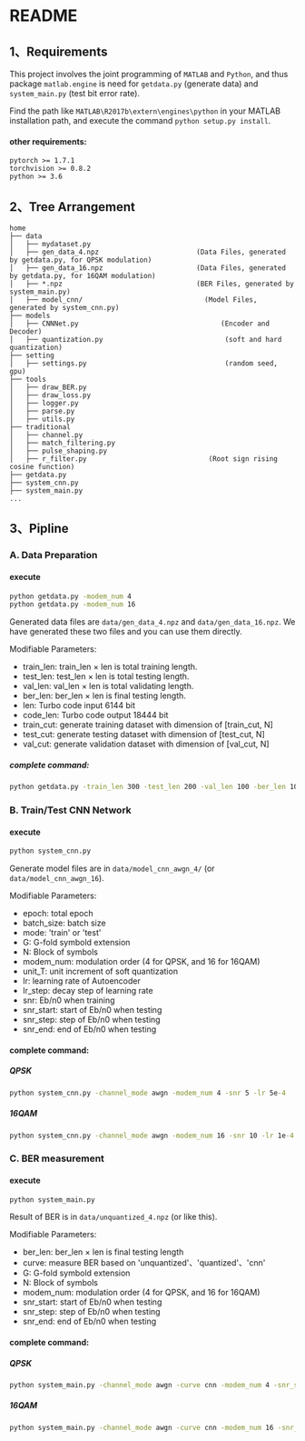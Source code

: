# README

## 1、Requirements
This project involves the joint programming of `MATLAB` and `Python`, and thus package `matlab.engine` is need for
`getdata.py` (generate data) and `system_main.py` (test bit error rate).

Find the path like `MATLAB\R2017b\extern\engines\python` in your MATLAB installation path, and execute the command `python setup.py install`.


#### **other requirements**:
```
pytorch >= 1.7.1
torchvision >= 0.8.2
python >= 3.6
```

## 2、Tree Arrangement
``` 
home
├── data
│   ├── mydataset.py
│   ├── gen_data_4.npz                        (Data Files, generated by getdata.py, for QPSK modulation)
│   ├── gen_data_16.npz                       (Data Files, generated by getdata.py, for 16QAM modulation)
│   ├── *.npz                                 (BER Files, generated by system_main.py)
│   ├── model_cnn/                              (Model Files, generated by system_cnn.py)
├── models 
│   ├── CNNNet.py                                   (Encoder and Decoder) 
│   ├── quantization.py                              (soft and hard quantization)
├── setting 
│   ├── settings.py                                  (random seed, gpu)
├── tools
│   ├── draw_BER.py
│   ├── draw_loss.py
│   ├── logger.py
│   ├── parse.py
│   ├── utils.py
├── traditional
│   ├── channel.py
│   ├── match_filtering.py
│   ├── pulse_shaping.py
│   ├── r_filter.py                              (Root sign rising cosine function)
├── getdata.py
├── system_cnn.py
├── system_main.py
...
```


## 3、Pipline
### A. Data Preparation
#### execute
```cmd
python getdata.py -modem_num 4
python getdata.py -modem_num 16
```
Generated data files are `data/gen_data_4.npz` and `data/gen_data_16.npz`. We have generated these two files and you can use them directly.   

Modifiable Parameters:
* train_len: train_len × len is total training length.
* test_len: test_len × len is total testing length.
* val_len: val_len × len is total validating length.
* ber_len: ber_len × len is final testing length.
* len: Turbo code input 6144 bit
* code_len: Turbo code output 18444 bit
* train_cut: generate training dataset with dimension of [train_cut, N]
* test_cut: generate testing dataset with dimension of [test_cut, N]
* val_cut: generate validation dataset with dimension of [val_cut, N]

##### complete command:
```cmd
python getdata.py -train_len 300 -test_len 200 -val_len 100 -ber_len 100 -len 6144 -code_len 18444 -train_cut 40000 -test_cut 25000 -val_cut 10000
```







### B. Train/Test CNN Network
#### execute
```cmd
python system_cnn.py
```
Generate model files are in `data/model_cnn_awgn_4/` (or `data/model_cnn_awgn_16`).

Modifiable Parameters:
* epoch: total epoch
* batch_size: batch size
* mode: 'train' or 'test'
* G: G-fold symbold extension
* N: Block of symbols
* modem_num: modulation order (4 for QPSK, and 16 for 16QAM)
* unit_T: unit increment of soft quantization
* lr: learning rate of Autoencoder
* lr_step: decay step of learning rate
* snr: Eb/n0 when training
* snr_start: start of Eb/n0 when testing
* snr_step: step of Eb/n0 when testing
* snr_end: end of Eb/n0 when testing

#### complete command:



##### **QPSK**

```cmd
python system_cnn.py -channel_mode awgn -modem_num 4 -snr 5 -lr 5e-4
```


##### **16QAM**

```cmd
python system_cnn.py -channel_mode awgn -modem_num 16 -snr 10 -lr 1e-4
```





### C. BER measurement
#### execute
```cmd
python system_main.py
```
Result of BER is in `data/unquantized_4.npz` (or like this).

Modifiable Parameters:
* ber_len: ber_len × len is final testing length
* curve: measure BER based on 'unquantized'、'quantized'、'cnn'
* G: G-fold symbold extension
* N: Block of symbols
* modem_num: modulation order (4 for QPSK, and 16 for 16QAM)
* snr_start: start of Eb/n0 when testing
* snr_step: step of Eb/n0 when testing
* snr_end: end of Eb/n0 when testing

#### complete command:
##### **QPSK**
```cmd
python system_main.py -channel_mode awgn -curve cnn -modem_num 4 -snr_start -1 -snr_end 3 -snr_step 1
```


##### **16QAM**

```cmd
python system_main.py -channel_mode awgn -curve cnn -modem_num 16 -snr_start -2 -snr_end 13 -snr_step 1
```